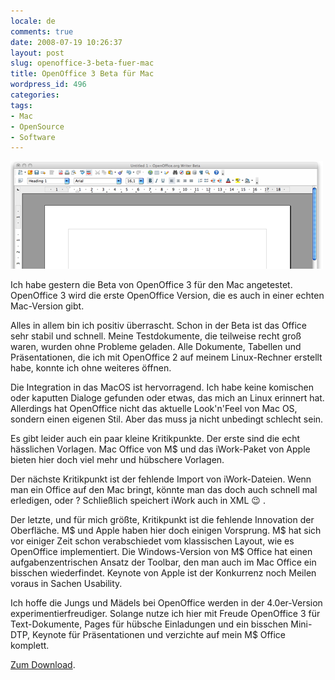 ```yaml
---
locale: de
comments: true
date: 2008-07-19 10:26:37
layout: post
slug: openoffice-3-beta-fuer-mac
title: OpenOffice 3 Beta für Mac
wordpress_id: 496
categories:
tags:
- Mac
- OpenSource
- Software
---
```


![](/images/2008-07-19-openoffice-3-beta-fuer-mac/openoffice.png)

Ich habe gestern die Beta von OpenOffice 3 für den Mac angetestet. OpenOffice 3
wird die erste OpenOffice Version, die es auch in einer echten Mac-Version
gibt.

Alles in allem bin ich positiv überrascht. Schon in der Beta ist das Office
sehr stabil und schnell. Meine Testdokumente, die teilweise recht groß waren,
wurden ohne Probleme geladen. Alle Dokumente, Tabellen und Präsentationen, die
ich mit OpenOffice 2 auf meinem Linux-Rechner erstellt habe, konnte ich ohne
weiteres öffnen. 

Die Integration in das MacOS ist hervorragend. Ich habe keine komischen oder
kaputten Dialoge gefunden oder etwas, das mich an Linux erinnert hat.
Allerdings hat OpenOffice nicht das aktuelle Look'n'Feel von Mac OS, sondern
einen eigenen Stil. Aber das muss ja nicht unbedingt schlecht sein.

Es gibt leider auch ein paar kleine Kritikpunkte. Der erste sind die echt
hässlichen Vorlagen. Mac Office von M$ und das iWork-Paket von Apple bieten
hier doch viel mehr und hübschere Vorlagen. 

Der nächste Kritikpunkt ist der fehlende Import von iWork-Dateien. Wenn man ein
Office auf den Mac bringt, könnte man das doch auch schnell mal erledigen, oder
? Schließlich speichert iWork auch in XML :wink: .

Der letzte, und für mich größte, Kritikpunkt ist die fehlende Innovation der
Oberfläche. M$ und Apple haben hier doch einigen Vorsprung. M$ hat sich vor
einiger Zeit schon verabschiedet vom klassischen Layout, wie es OpenOffice
implementiert. Die Windows-Version von M$ Office hat einen aufgabenzentrischen
Ansatz der Toolbar, den man auch im Mac Office ein bisschen wiederfindet.
Keynote von Apple ist der Konkurrenz noch Meilen voraus in Sachen Usability. 

Ich hoffe die Jungs und Mädels bei OpenOffice werden in der 4.0er-Version
experimentierfreudiger. Solange nutze ich hier mit Freude OpenOffice 3 für
Text-Dokumente, Pages für hübsche Einladungen und ein bisschen Mini-DTP,
Keynote für Präsentationen und verzichte auf mein M$ Office komplett. 

[Zum Download](http://download.openoffice.org/3.0beta/).

